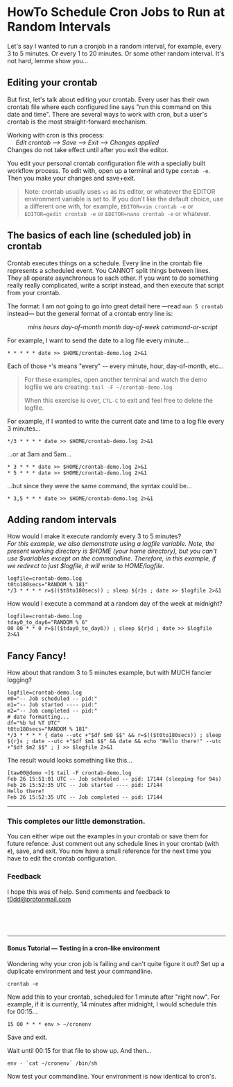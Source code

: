 # HowTo Schedule Cron Jobs to Run at Random Intervals

Let's say I wanted to run a cronjob in a random interval, for example, every 3
to 5 minutes. Or every 1 to 20 minutes. Or some other random interval. It's not
hard, lemme show you...

## Editing your crontab

But first, let's talk about editing your crontab. Every user has their own
crontab file where each configured line says "run this command on this date and
time". There are several ways to work with cron, but a user's crontab is the
most straight-forward mechanism.

Working with cron is this process:<br />
&nbsp;&nbsp;&nbsp;&nbsp; _Edit crontab &xrarr; Save &xrarr; Exit &xrarr; Changes applied_<br />
Changes do not take effect until after you exit the editor.

You edit your personal crontab configuration file with a specially built
workflow process. To edit with, open up a terminal and type `contab -e`. Then you make your changes and
save+exit.

> Note: crontab usually uses `vi` as its editor, or whatever the EDITOR
> environment variable is set to. If you don't like the default choice, use a
> different one with, for example, `EDITOR=vim crontab -e` or `EDITOR=gedit crontab -e` or
> `EDITOR=nano crontab -e` or whatever.

## The basics of each line (scheduled job) in crontab

Crontab executes things on a schedule. Every line in the crontab file
represents a scheduled event. You CANNOT split things between lines. They all
operate asynchronous to each other. If you want to do something really really
complicated, write a script instead, and then execute that script from your
crontab.

The format: I am not going to go into great detail here &mdash;read `man 5 crontab` instead&mdash; but
the general format of a crontab entry line is:

&nbsp;&nbsp;&nbsp;&nbsp;&nbsp;&nbsp;&nbsp;&nbsp;&nbsp;&nbsp;&nbsp;&nbsp;*mins hours day-of-month month day-of-week command-or-script*

For example, I want to send the date to a log file every minute...

```
* * * * * date >> $HOME/crontab-demo.log 2>&1
```

Each of those `*`'s means "every" -- every minute, hour, day-of-month, etc...

> For these examples, open another terminal and watch the demo logfile we are creating: `tail -F ~/crontab-demo.log`
>
> When this exercise is over, `CTL-C` to exit and feel free to delete the logfile.

For example, if I wanted to write the current date and time to a log file every 3
minutes...

```
*/3 * * * * date >> $HOME/crontab-demo.log 2>&1
```

...or at 3am and 5am...

```
* 3 * * * date >> $HOME/crontab-demo.log 2>&1
* 5 * * * date >> $HOME/crontab-demo.log 2>&1
```

...but since they were the same command, the syntax could be...

```
* 3,5 * * * date >> $HOME/crontab-demo.log 2>&1
```


## Adding random intervals

How would I make it execute randomly every 3 to 5 minutes?<br />
_For this example, we also demonstrate using a logfile variable. Note, the
present working directory is $HOME (your home directory), but you can't use
$variables except on the commandline. Therefore, in this example, if we
redirect to just $logfile, it will write to $HOME/$logfile._

```
logfile=crontab-demo.log
t0to180secs="RANDOM % 181"
*/3 * * * * r=$(($t0to180secs)) ; sleep ${r}s ; date >> $logfile 2>&1
```


How would I execute a command at a random day of the week at midnight?

```
logfile=crontab-demo.log
tday0_to_day6="RANDOM % 6"
00 00 * * 0 r=$(($tday0_to_day6)) ; sleep ${r}d ; date >> $logfile 2>&1
```

## Fancy Fancy!

How about that random 3 to 5 minutes example, but with MUCH fancier logging?

```
logfile=crontab-demo.log
m0="-- Job scheduled -- pid:"
m1="-- Job started ---- pid:"
m2="-- Job completed -- pid:"
# date formatting...
df="%b %d %T UTC"
t0to180secs="RANDOM % 181"
*/3 * * * * { date --utc +"$df $m0 $$" && r=$(($t0to180secs)) ; sleep ${r}s ; date --utc +"$df $m1 $$" && date && echo "Hello there!" --utc +"$df $m2 $$" ; } >> $logfile 2>&1
```

The result would looks something like this...

```
[taw00@demo ~]$ tail -F crontab-demo.log
Feb 26 15:51:01 UTC -- Job scheduled -- pid: 17144 (sleeping for 94s)
Feb 26 15:52:35 UTC -- Job started ---- pid: 17144
Hello there!
Feb 26 15:52:35 UTC -- Job completed -- pid: 17144
```

---

### This completes our little demonstration.

You can either wipe out the examples in your crontab or save them for future refence:  Just comment out any schedule lines in your crontab (with `#`), save, and exit. You now have a small reference for the next time you have to edit the crontab configuration.


### Feedback

I hope this was of help. Send comments and feedback to <t0dd@protonmail.com>

&nbsp;

&nbsp;

---

#### Bonus Tutorial &mdash; Testing in a cron-like environment

Wondering why your cron job is failing and can't quite figure it out? Set up a
duplicate environment and test your commandline.

```
crontab -e
```

Now add this to your crontab, scheduled for 1 minute after "right now". For
example, if it is currently, 14 minutes after midnight, I would schedule this
for 00:15...

```
15 00 * * * env > ~/cronenv
```

Save and exit.

Wait until 00:15 for that file to show up. And then...

```
env - `cat ~/cronenv` /bin/sh
```

Now test your commandline. Your environment is now identical to cron's.
